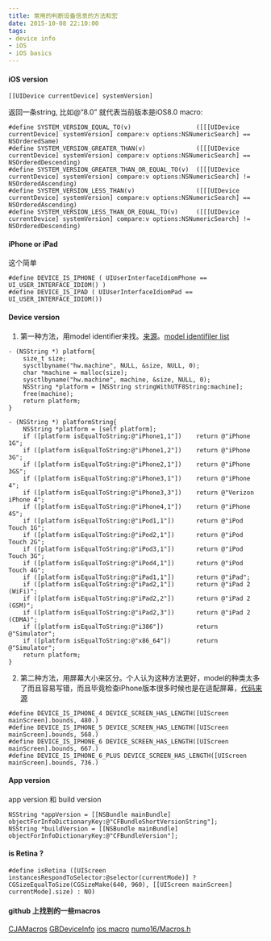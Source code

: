 ```yaml
---
title: 常用的判断设备信息的方法和宏
date: 2015-10-08 22:10:00
tags:
- device info
- iOS
- iOS basics
---
```


#### iOS version
```objc
[[UIDevice currentDevice] systemVersion]
```
返回一条string, 比如@“8.0” 就代表当前版本是iOS8.0
macro:
```objc
#define SYSTEM_VERSION_EQUAL_TO(v)                  ([[[UIDevice currentDevice] systemVersion] compare:v options:NSNumericSearch] == NSOrderedSame)
#define SYSTEM_VERSION_GREATER_THAN(v)              ([[[UIDevice currentDevice] systemVersion] compare:v options:NSNumericSearch] == NSOrderedDescending)
#define SYSTEM_VERSION_GREATER_THAN_OR_EQUAL_TO(v)  ([[[UIDevice currentDevice] systemVersion] compare:v options:NSNumericSearch] != NSOrderedAscending)
#define SYSTEM_VERSION_LESS_THAN(v)                 ([[[UIDevice currentDevice] systemVersion] compare:v options:NSNumericSearch] == NSOrderedAscending)
#define SYSTEM_VERSION_LESS_THAN_OR_EQUAL_TO(v)     ([[[UIDevice currentDevice] systemVersion] compare:v options:NSNumericSearch] != NSOrderedDescending)
```
#### iPhone or iPad
这个简单
```objc
#define DEVICE_IS_IPHONE ( UIUserInterfaceIdiomPhone == UI_USER_INTERFACE_IDIOM() )
#define DEVICE_IS_IPAD ( UIUserInterfaceIdiomPad == UI_USER_INTERFACE_IDIOM())
```
#### Device version
1. 第一种方法，用model identifier来找。[来源](https://gist.github.com/Jaybles/1323251)。[model identifiler list](https://www.theiphonewiki.com/wiki/Models)
```objc
- (NSString *) platform{
    size_t size;
    sysctlbyname("hw.machine", NULL, &size, NULL, 0);
    char *machine = malloc(size);
    sysctlbyname("hw.machine", machine, &size, NULL, 0);
    NSString *platform = [NSString stringWithUTF8String:machine];
    free(machine);
    return platform;
}

- (NSString *) platformString{
    NSString *platform = [self platform];
    if ([platform isEqualToString:@"iPhone1,1"])    return @"iPhone 1G";
    if ([platform isEqualToString:@"iPhone1,2"])    return @"iPhone 3G";
    if ([platform isEqualToString:@"iPhone2,1"])    return @"iPhone 3GS";
    if ([platform isEqualToString:@"iPhone3,1"])    return @"iPhone 4";
    if ([platform isEqualToString:@"iPhone3,3"])    return @"Verizon iPhone 4";
    if ([platform isEqualToString:@"iPhone4,1"])    return @"iPhone 4S";
    if ([platform isEqualToString:@"iPod1,1"])      return @"iPod Touch 1G";
    if ([platform isEqualToString:@"iPod2,1"])      return @"iPod Touch 2G";
    if ([platform isEqualToString:@"iPod3,1"])      return @"iPod Touch 3G";
    if ([platform isEqualToString:@"iPod4,1"])      return @"iPod Touch 4G";
    if ([platform isEqualToString:@"iPad1,1"])      return @"iPad";
    if ([platform isEqualToString:@"iPad2,1"])      return @"iPad 2 (WiFi)";
    if ([platform isEqualToString:@"iPad2,2"])      return @"iPad 2 (GSM)";
    if ([platform isEqualToString:@"iPad2,3"])      return @"iPad 2 (CDMA)";
    if ([platform isEqualToString:@"i386"])         return @"Simulator";
    if ([platform isEqualToString:@"x86_64"])       return @"Simulator";
    return platform;
}
```
2. 第二种方法，用屏幕大小来区分。个人认为这种方法更好，model的种类太多了而且容易写错，而且毕竟检查iPhone版本很多时候也是在适配屏幕，[代码来源](https://github.com/carlj/CJAMacros/blob/master/CJAMacros/CJAMacros.h)
```objc
#define DEVICE_IS_IPHONE_4 DEVICE_SCREEN_HAS_LENGTH([UIScreen mainScreen].bounds, 480.)
#define DEVICE_IS_IPHONE_5 DEVICE_SCREEN_HAS_LENGTH([UIScreen mainScreen].bounds, 568.)
#define DEVICE_IS_IPHONE_6 DEVICE_SCREEN_HAS_LENGTH([UIScreen mainScreen].bounds, 667.)
#define DEVICE_IS_IPHONE_6_PLUS DEVICE_SCREEN_HAS_LENGTH([UIScreen mainScreen].bounds, 736.)
```
#### App version
app version 和 build version
```objc
NSString *appVersion = [[NSBundle mainBundle] objectForInfoDictionaryKey:@"CFBundleShortVersionString"];
NSString *buildVersion = [[NSBundle mainBundle] objectForInfoDictionaryKey:@"CFBundleVersion"];
```
#### is Retina ?
```objc
#define isRetina ([UIScreen instancesRespondToSelector:@selector(currentMode)] ? CGSizeEqualToSize(CGSizeMake(640, 960), [[UIScreen mainScreen] currentMode].size) : NO)
```
#### github 上找到的一些macros
[CJAMacros](https://github.com/carlj/CJAMacros/blob/master/CJAMacros/CJAMacros.h)
[GBDeviceInfo](https://github.com/lmirosevic/GBDeviceInfo/tree/master/GBDeviceInfo)
[ios macro](https://gist.github.com/zengyun-programmer/6668088)
[numo16/Macros.h](https://gist.github.com/numo16/3407652)

